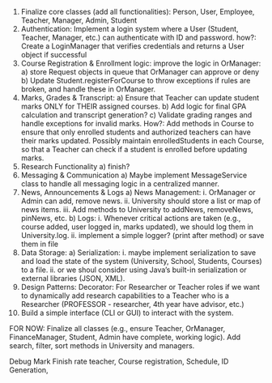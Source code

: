 1. Finalize core classes (add all functionalities): Person, User, Employee, Teacher, Manager, Admin, Student
2. Authentication:
   Implement a login system where a User (Student, Teacher, Manager, etc.) can authenticate with ID and password.
   how?: Create a LoginManager that verifies credentials and returns a User object if successful
3. Course Registration & Enrollment logic:
   improve the logic in OrManager:
   a) store Request objects in queue that OrManager can approve or deny
   b) Update Student.registerForCourse to throw exceptions if rules are broken, and handle these in OrManager.
4. Marks, Grades & Transcript:
   a) Ensure that Teacher can update student marks ONLY for THEIR assigned courses.
   b) Add logic for final GPA calculation and transcript generation?
   c) Validate grading ranges and handle exceptions for invalid marks. 
   How?: 
   Add methods in Course to ensure that only enrolled students and authorized teachers can have their marks updated.
   Possibly maintain enrolledStudents in each Course, so that a Teacher can check if a student is enrolled before updating marks.
5. Research Functionality
    a) finish?
6. Messaging & Communication
    a) Maybe implement MessageService class to handle all messaging logic in a centralized manner.
7. News, Announcements & Logs
    a) News Management:
        i. OrManager or Admin can add, remove news.
        ii. University should store a list or map of news items.
        iii. Add methods to University to addNews, removeNews, pinNews, etc.
    b) Logs:
        i. Whenever critical actions are taken (e.g., course added, user logged in, marks updated), we should log them in University.log.
        ii. implement a simple logger? (print after method) or save them in file
8. Data Storage:
    a) Serialization:
       i. maybe implement serialization to save and load the state of the system (University, School, Students, Courses) to a file.
       ii. or we shoul consider using Java’s built-in serialization or external libraries (JSON, XML).
9. Design Patterns:
   Decorator: For Researcher or Teacher roles if we want to dynamically add research capabilities 
to a Teacher who is a Researcher (PROFESSOR - researcher, 4th year have advisor, etc.)
10. Build a simple interface (CLI or GUI) to interact with the system.


FOR NOW:
Finalize all classes (e.g., ensure Teacher, OrManager, FinanceManager, Student, Admin have complete, working logic).
Add search, filter, sort methods in University and managers.


Debug Mark
Finish rate teacher, Course registration, Schedule, ID Generation, 